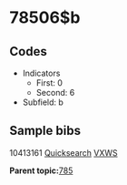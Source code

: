 # 78506$b

## Codes

-   Indicators
    -   First: 0
    -   Second: 6
-   Subfield: b

## Sample bibs

10413161 [Quicksearch](https://search.library.yale.edu/catalog/10413161) [VXWS](http://prodorbis.library.yale.edu:7014/vxws/GetHoldingsService?bibId=10413161)

**Parent topic:**[785](../../tags/785/785.md)

